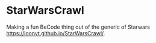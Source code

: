 # StarWarsCrawl
Making a fun BeCode thing out of the generic of Starwars
https://loonyt.github.io/StarWarsCrawl/.
